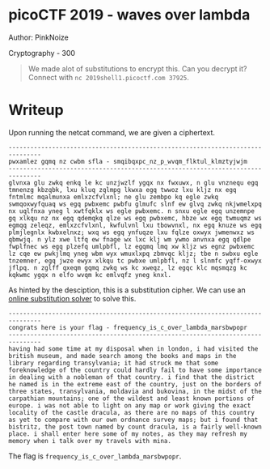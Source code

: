 # picoCTF 2019 - waves over lambda
Author: PinkNoize

Cryptography - 300

> We made alot of substitutions to encrypt this. Can you decrypt it? Connect with `nc 2019shell1.picoctf.com 37925`.

# Writeup

Upon running the netcat command, we are given a ciphertext.

```
-------------------------------------------------------------------------------
pwxamlez gqmq nz cwbm sfla - smqibqxpc_nz_p_wvqm_flktul_klmztyjwjm
-------------------------------------------------------------------------------
glvnxa glu zwkq enkq le kc unzjwzlf ygqx nx fwxuwx, n glu vnznequ egq tmnenzg kbzqbk, lxu kluq zqlmpg lkwxa egq twwoz lxu kljz nx egq fntmlmc mqalmunxa emlxzcfvlxnl; ne glu zembpo kq egle zwkq swmqoxwyfquaq ws egq pwbxemc pwbfu glmufc slnf ew glvq zwkq nkjwmelxpq nx uqlfnxa yneg l xwtfqklx ws egle pwbxemc. n snxu egle egq unzemnpe gq xlkqu nz nx egq qdemqkq qlze ws egq pwbxemc, hbze wx egq twmuqmz ws egmqq zeleqz, emlxzcfvlxnl, kwfulvnl lxu tbowvnxl, nx egq knuze ws egq plmjlegnlx kwbxelnxz; wxq ws egq ynfuqze lxu fqlze oxwyx jwmenwxz ws qbmwjq. n ylz xwe ltfq ew fnage wx lxc klj wm ywmo anvnxa egq qdlpe fwplfnec ws egq plzefq umlpbfl, lz egqmq lmq xw kljz ws egnz pwbxemc lz cqe ew pwkjlmq yneg wbm wyx wmuxlxpq zbmvqc kljz; tbe n swbxu egle tnzemner, egq jwze ewyx xlkqu tc pwbxe umlpbfl, nz l slnmfc yqff-oxwyx jflpq. n zglff qxeqm gqmq zwkq ws kc xweqz, lz egqc klc mqsmqzg kc kqkwmc ygqx n elfo wvqm kc emlvqfz yneg knxl.
```

As hinted by the desciption, this is a substitution cipher. We can use an [online substitution solver](https://www.guballa.de/substitution-solver) to solve this.

```
-------------------------------------------------------------------------------
congrats here is your flag - frequency_is_c_over_lambda_marsbwpopr
-------------------------------------------------------------------------------
having had some time at my disposal when in london, i had visited the british museum, and made search among the books and maps in the library regarding transylvania; it had struck me that some foreknowledge of the country could hardly fail to have some importance in dealing with a nobleman of that country. i find that the district he named is in the extreme east of the country, just on the borders of three states, transylvania, moldavia and bukovina, in the midst of the carpathian mountains; one of the wildest and least known portions of europe. i was not able to light on any map or work giving the exact locality of the castle dracula, as there are no maps of this country as yet to compare with our own ordnance survey maps; but i found that bistritz, the post town named by count dracula, is a fairly well-known place. i shall enter here some of my notes, as they may refresh my memory when i talk over my travels with mina.
```

The flag is `frequency_is_c_over_lambda_marsbwpopr`.